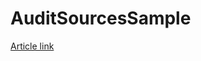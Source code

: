 # AuditSourcesSample
[Article link](https://honamic.dev/posts/15/%DA%86%DA%AF%D9%88%D9%86%D9%87-%D8%AF%D8%B1-%DA%A9%D9%84%D8%A7%DB%8C%D9%86%D8%AA-%D9%87%D8%A7-%D8%AF%D8%A7%D8%AF%D9%87-%D9%87%D8%A7-%D8%B1%D9%88-%D9%86%D8%B8%D8%A7%D8%B1%D8%AA-%DA%A9%D9%86%DB%8C%D9%85-%D8%A8%D8%AE%D8%B4-%D8%AF%D9%88%D9%85/)
